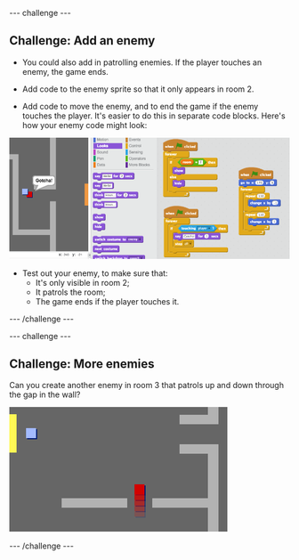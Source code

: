 --- challenge ---
## Challenge: Add an enemy

+ You could also add in patrolling enemies. If the player touches an enemy, the game ends.

+ Add code to the enemy sprite so that it only appears in room 2.

+ Add code to move the enemy, and to end the game if the enemy touches the player. It's easier to do this in separate code blocks. Here's how your enemy code might look:

![screenshot](images/world-enemy-code.png)

+ Test out your enemy, to make sure that:
	+ It's only visible in room 2;
	+ It patrols the room;
	+ The game ends if the player touches it.

--- /challenge ---

--- challenge ---
## Challenge: More enemies
Can you create another enemy in room 3 that patrols up and down through the gap in the wall?

![screenshot](images/world-enemy2.png)

--- /challenge ---
